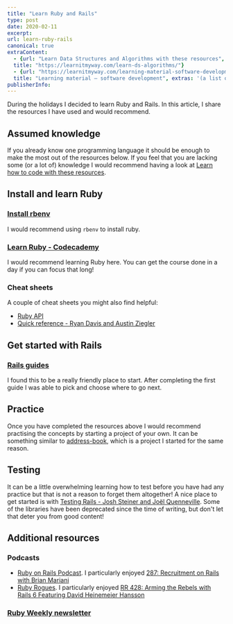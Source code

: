 ```yaml
---
title: "Learn Ruby and Rails"
type: post
date: 2020-02-11
excerpt: 
url: learn-ruby-rails
canonical: true
extraContent:
  - {url: "Learn Data Structures and Algorithms with these resources",
  title: "https://learnitmyway.com/learn-ds-algorithms/"}
  - {url: "https://learnitmyway.com/learning-material-software-development/",
  title: "Learning material – software development", extras: '(a list of learning resources, starting with Introduction to Computer Science)'}
publisherInfo: 
---
```


During the holidays I decided to learn Ruby and Rails. In this article, I share the resources I have used and would recommend.

<!--more-->
<!-- og:description -->

## Assumed knowledge  

If you already know one programming language it should be enough to make the most out of the resources below. If you feel that you are lacking some (or a lot of) knowledge I would recommend having a look at [Learn how to code with these resources](https://learnitmyway.com/2017/06/04/learn-how-to-code-with-these-resources/).

## Install and learn Ruby

### [Install rbenv](https://github.com/rbenv/rbenv#installation)

I would recommend using `rbenv` to install ruby.

### [Learn Ruby - Codecademy](https://www.codecademy.com/learn/learn-ruby)

I would recommend learning Ruby here. You can get the course done in a day if you can focus that long!

### Cheat sheets

A couple of cheat sheets you might also find helpful:

- [Ruby API](http://overapi.com/ruby)
- [Quick reference - Ryan Davis and Austin Ziegler](http://overapi.com/static/cs/Ruby%20Language%20QuickRef.pdf)

## Get started with Rails

### [Rails guides](https://guides.rubyonrails.org/getting_started.html)

I found this to be a really friendly place to start. After completing the first guide I was able to pick and choose where to go next.

## Practice

Once you have completed the resources above I would recommend practising the concepts by starting a project of your own. It can be something similar to [address-book](https://github.com/DeveloperDavo/address-book-backend), which is a project I started for the same reason.

## Testing

It can be a little overwhelming learning how to test before you have had any practice but that is not a reason to forget them altogether! A nice place to get started is with [Testing Rails - Josh Steiner and Joël Quenneville](https://github.com/thoughtbot/testing-rails/blob/master/release/testing-rails.pdf). Some of the libraries have been deprecated since the time of writing, but don't let that deter you from good content!

## Additional resources

### Podcasts

- [Ruby on Rails Podcast](https://5by5.tv/rubyonrails). I particularly enjoyed [287: Recruitment on Rails with Brian Mariani](https://5by5.tv/rubyonrails/287)
- [Ruby Rogues](http://rubyrogues.com/ruby-rogues/). I particularly enjoyed [RR 428: Arming the Rebels with Rails 6 Featuring David Heinemeier Hansson](http://rubyrogues.com/ruby-rogues/rr-428-arming-the-rebels-with-rails-6-featuring-david-heinemeier-hansson/)

### [Ruby Weekly newsletter](https://rubyweekly.com/)
